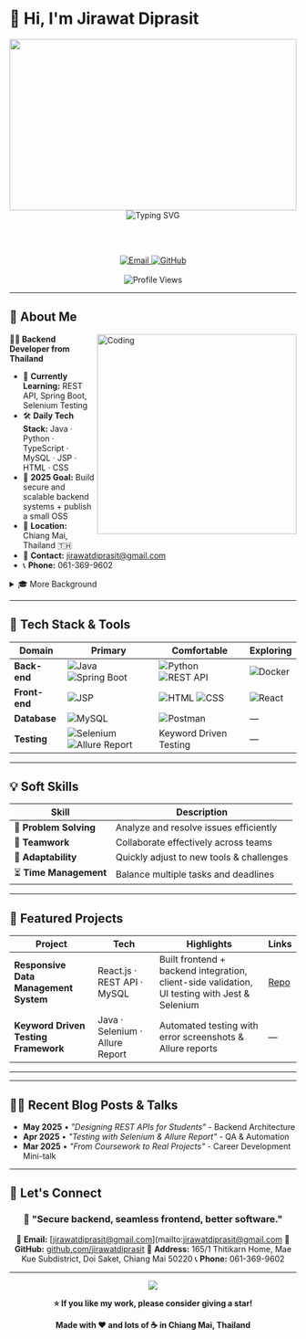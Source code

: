 # 👋 Hi, I'm Jirawat Diprasit

<div align="center">

  <!-- Clean Banner -->

  <img width="100%" height="300" src="https://capsule-render.vercel.app/api?type=waving&color=0:0EA5E9,100:22D3EE&height=200&section=header&text=Jirawat%20Diprasit&fontSize=40&fontColor=ffffff&animation=fadeIn&fontAlignY=35&desc=Backend%20Developer&descAlignY=51&descSize=20" />

  <!-- Typing Animation -->

  <br/>
  <img src="https://readme-typing-svg.demolab.com?font=Fira+Code&weight=600&size=24&duration=2500&pause=1000&color=0EA5E9&center=true&vCenter=true&random=false&width=600&lines=Backend+Developer;Java+%7C+Spring+Boot+%7C+Python;REST+API+%7C+Database+Design;Problem+Solver+%7C+Team+Player" alt="Typing SVG" />

<br/><br/>

  <!-- Social Badges -->

  <a href="mailto:jirawatdiprasit@gmail.com">
    <img src="https://img.shields.io/badge/📧_jirawatdiprasit@gmail.com-D14836?style=for-the-badge&logo=gmail&logoColor=white" alt="Email" />
  </a>
  <a href="https://github.com/nutnutnutt">
    <img src="https://img.shields.io/badge/🐙_GitHub-181717?style=for-the-badge&logo=github&logoColor=white" alt="GitHub" />
  </a>
  <br/><br/>
  <img src="https://komarev.com/ghpvc/?username=nutnutnutt&style=flat-square&color=0EA5E9" alt="Profile Views" />

</div>

---

## 🚀 About Me

<img align="right" alt="Coding" width="350" src="https://raw.githubusercontent.com/abhisheknaiidu/abhisheknaiidu/master/code.gif" />

**👨‍💻 Backend Developer from Thailand**

* 🌱 **Currently Learning:** REST API, Spring Boot, Selenium Testing
* 🛠 **Daily Tech Stack:** Java · Python · TypeScript · MySQL · JSP · HTML · CSS
* 🎯 **2025 Goal:** Build secure and scalable backend systems + publish a small OSS
* 📍 **Location:** Chiang Mai, Thailand 🇹🇭
* 📧 **Contact:** [jirawatdiprasit@gmail.com](mailto:jirawatdiprasit@gmail.com)
* 📞 **Phone:** 061-369-9602

<details>
  <summary>🎓 More Background</summary>
  <br/>

* **Education:** B.Sc. Information Technology, Maejo University (2021 – 2026, Expected)
* **Highlight Project:** Responsive Data Management System with React.js + RESTful APIs
* **Activities:** Agile Workshop, IT CAMP (Teaching Assistant)
* **Languages:** Thai (Native), English (Intermediate Basic Speaking)

</details>

---

## 🧰 Tech Stack & Tools

<div align="center">

| Domain        | Primary                                                                                                                                                                        | Comfortable                                                                                                                                                        | Exploring                                                                        |
| ------------- | ------------------------------------------------------------------------------------------------------------------------------------------------------------------------------ | ------------------------------------------------------------------------------------------------------------------------------------------------------------------ | -------------------------------------------------------------------------------- |
| **Back-end**  | ![Java](https://img.shields.io/badge/Java-007396?logo=java\&logoColor=fff) ![Spring Boot](https://img.shields.io/badge/Spring%20Boot-6DB33F?logo=springboot\&logoColor=fff)    | ![Python](https://img.shields.io/badge/Python-3776AB?logo=python\&logoColor=fff) ![REST API](https://img.shields.io/badge/REST-02569B?logo=swagger\&logoColor=fff) | ![Docker](https://img.shields.io/badge/Docker-2496ED?logo=docker\&logoColor=fff) |
| **Front-end** | ![JSP](https://img.shields.io/badge/JSP-007396?logo=java\&logoColor=fff)                                                                                                       | ![HTML](https://img.shields.io/badge/HTML5-E34F26?logo=html5\&logoColor=fff) ![CSS](https://img.shields.io/badge/CSS3-1572B6?logo=css3\&logoColor=fff)             | ![React](https://img.shields.io/badge/React-20232A?logo=react\&logoColor=61DAFB) |
| **Database**  | ![MySQL](https://img.shields.io/badge/MySQL-4479A1?logo=mysql\&logoColor=fff)                                                                                                  | ![Postman](https://img.shields.io/badge/Postman-FF6C37?logo=postman\&logoColor=fff)                                                                                | —                                                                                |
| **Testing**   | ![Selenium](https://img.shields.io/badge/Selenium-43B02A?logo=selenium\&logoColor=fff) ![Allure Report](https://img.shields.io/badge/Allure-FF45A1?logo=allure\&logoColor=fff) | Keyword Driven Testing                                                                                                                                             | —                                                                                |

</div>

---

## 💡 Soft Skills

<div align="center">

| Skill                  | Description                              |
| ---------------------- | ---------------------------------------- |
| 🧩 **Problem Solving** | Analyze and resolve issues efficiently   |
| 🤝 **Teamwork**        | Collaborate effectively across teams     |
| 🔄 **Adaptability**    | Quickly adjust to new tools & challenges |
| ⏳ **Time Management**  | Balance multiple tasks and deadlines     |

</div>

---

## 📌 Featured Projects

| Project                               | Tech                            | Highlights                                                                                    | Links                                 |
| ------------------------------------- | ------------------------------- | --------------------------------------------------------------------------------------------- | ------------------------------------- |
| **Responsive Data Management System** | React.js · REST API · MySQL     | Built frontend + backend integration, client-side validation, UI testing with Jest & Selenium | [Repo](https://github.com/nutnutnutt) |
| **Keyword Driven Testing Framework**  | Java · Selenium · Allure Report | Automated testing with error screenshots & Allure reports                                     | —                                     |

---


---

## ✍🏻 Recent Blog Posts & Talks

* **May 2025** • *"Designing REST APIs for Students"* - Backend Architecture
* **Apr 2025** • *"Testing with Selenium & Allure Report"* - QA & Automation
* **Mar 2025** • *"From Coursework to Real Projects"* - Career Development Mini-talk

---

## 🤝 Let's Connect

<div align="center">

### 💬 "Secure backend, seamless frontend, better software."

📧 **Email:** [jirawatdiprasit@gmail.com](mailto:jirawatdiprasit@gmail.com
🧰 **GitHub:** [github.com/jirawatdiprasit](https://github.com/jirawatdiprasit-wq)
📍 **Address:** 165/1 Thitikarn Home, Mae Kue Subdistrict, Doi Saket, Chiang Mai 50220
📞 **Phone:** 061-369-9602

</div>

---

<div align="center">

  <!-- Animated Footer Wave -->

  <img src="https://capsule-render.vercel.app/api?type=waving&color=0:0ea5e9,100:22d3ee&height=120&section=footer" />

**⭐ If you like my work, please consider giving a star!**

**Made with ❤️ and lots of ☕ in Chiang Mai, Thailand**

</div>

<!-- GitHub Snake Animation -->

<!-- Uncomment after enabling GitHub Action -->

<!--
![Snake animation](https://raw.githubusercontent.com/nutnutnutt/nutnutnutt/output/github-contribution-grid-snake.svg)
-->
